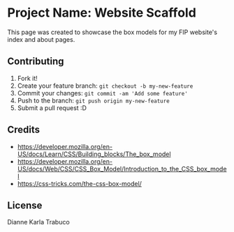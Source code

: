# Project Name: Website Scaffold

This page was created to showcase the box models for my FIP website's index and about pages.

## Contributing

1. Fork it!
2. Create your feature branch: `git checkout -b my-new-feature`
3. Commit your changes: `git commit -am 'Add some feature'`
4. Push to the branch: `git push origin my-new-feature`
5. Submit a pull request :D


## Credits

* https://developer.mozilla.org/en-US/docs/Learn/CSS/Building_blocks/The_box_model
* https://developer.mozilla.org/en-US/docs/Web/CSS/CSS_Box_Model/Introduction_to_the_CSS_box_model
* https://css-tricks.com/the-css-box-model/

## License

Dianne Karla Trabuco
